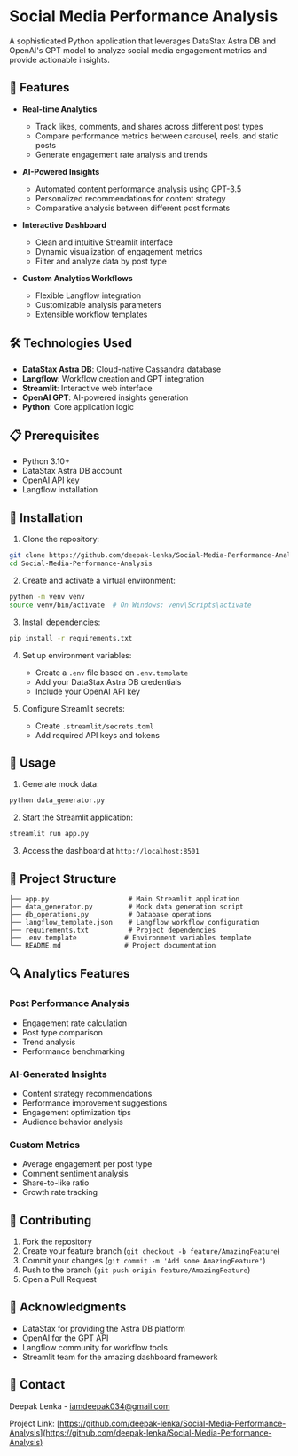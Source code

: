 # Social Media Performance Analysis

A sophisticated Python application that leverages DataStax Astra DB and OpenAI's GPT model to analyze social media engagement metrics and provide actionable insights.

## 🚀 Features

- **Real-time Analytics**
  - Track likes, comments, and shares across different post types
  - Compare performance metrics between carousel, reels, and static posts
  - Generate engagement rate analysis and trends

- **AI-Powered Insights**
  - Automated content performance analysis using GPT-3.5
  - Personalized recommendations for content strategy
  - Comparative analysis between different post formats

- **Interactive Dashboard**
  - Clean and intuitive Streamlit interface
  - Dynamic visualization of engagement metrics
  - Filter and analyze data by post type

- **Custom Analytics Workflows**
  - Flexible Langflow integration
  - Customizable analysis parameters
  - Extensible workflow templates

## 🛠️ Technologies Used

- **DataStax Astra DB**: Cloud-native Cassandra database
- **Langflow**: Workflow creation and GPT integration
- **Streamlit**: Interactive web interface
- **OpenAI GPT**: AI-powered insights generation
- **Python**: Core application logic

## 📋 Prerequisites

- Python 3.10+
- DataStax Astra DB account
- OpenAI API key
- Langflow installation

## 🔧 Installation

1. Clone the repository:
```bash
git clone https://github.com/deepak-lenka/Social-Media-Performance-Analysis.git
cd Social-Media-Performance-Analysis
```

2. Create and activate a virtual environment:
```bash
python -m venv venv
source venv/bin/activate  # On Windows: venv\Scripts\activate
```

3. Install dependencies:
```bash
pip install -r requirements.txt
```

4. Set up environment variables:
   - Create a `.env` file based on `.env.template`
   - Add your DataStax Astra DB credentials
   - Include your OpenAI API key

5. Configure Streamlit secrets:
   - Create `.streamlit/secrets.toml`
   - Add required API keys and tokens

## 🚀 Usage

1. Generate mock data:
```bash
python data_generator.py
```

2. Start the Streamlit application:
```bash
streamlit run app.py
```

3. Access the dashboard at `http://localhost:8501`

## 📁 Project Structure

```
├── app.py                    # Main Streamlit application
├── data_generator.py         # Mock data generation script
├── db_operations.py          # Database operations
├── langflow_template.json    # Langflow workflow configuration
├── requirements.txt          # Project dependencies
├── .env.template            # Environment variables template
└── README.md                # Project documentation
```

## 🔍 Analytics Features

### Post Performance Analysis
- Engagement rate calculation
- Post type comparison
- Trend analysis
- Performance benchmarking

### AI-Generated Insights
- Content strategy recommendations
- Performance improvement suggestions
- Engagement optimization tips
- Audience behavior analysis

### Custom Metrics
- Average engagement per post type
- Comment sentiment analysis
- Share-to-like ratio
- Growth rate tracking

## 🤝 Contributing

1. Fork the repository
2. Create your feature branch (`git checkout -b feature/AmazingFeature`)
3. Commit your changes (`git commit -m 'Add some AmazingFeature'`)
4. Push to the branch (`git push origin feature/AmazingFeature`)
5. Open a Pull Request

## 🙏 Acknowledgments

- DataStax for providing the Astra DB platform
- OpenAI for the GPT API
- Langflow community for workflow tools
- Streamlit team for the amazing dashboard framework

## 📧 Contact

Deepak Lenka - iamdeepak034@gmail.com

Project Link: [https://github.com/deepak-lenka/Social-Media-Performance-Analysis](https://github.com/deepak-lenka/Social-Media-Performance-Analysis) 